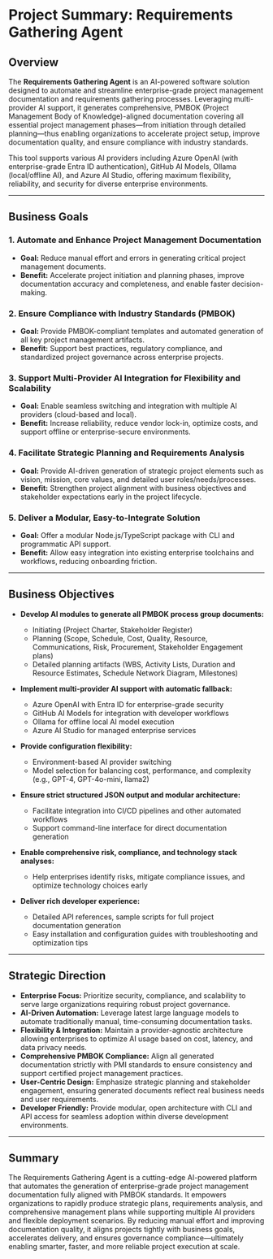 # Project Summary: Requirements Gathering Agent

## Overview
The **Requirements Gathering Agent** is an AI-powered software solution designed to automate and streamline enterprise-grade project management documentation and requirements gathering processes. Leveraging multi-provider AI support, it generates comprehensive, PMBOK (Project Management Body of Knowledge)-aligned documentation covering all essential project management phases—from initiation through detailed planning—thus enabling organizations to accelerate project setup, improve documentation quality, and ensure compliance with industry standards.

This tool supports various AI providers including Azure OpenAI (with enterprise-grade Entra ID authentication), GitHub AI Models, Ollama (local/offline AI), and Azure AI Studio, offering maximum flexibility, reliability, and security for diverse enterprise environments.

---

## Business Goals

### 1. Automate and Enhance Project Management Documentation
- **Goal:** Reduce manual effort and errors in generating critical project management documents.
- **Benefit:** Accelerate project initiation and planning phases, improve documentation accuracy and completeness, and enable faster decision-making.

### 2. Ensure Compliance with Industry Standards (PMBOK)
- **Goal:** Provide PMBOK-compliant templates and automated generation of all key project management artifacts.
- **Benefit:** Support best practices, regulatory compliance, and standardized project governance across enterprise projects.

### 3. Support Multi-Provider AI Integration for Flexibility and Scalability
- **Goal:** Enable seamless switching and integration with multiple AI providers (cloud-based and local).
- **Benefit:** Increase reliability, reduce vendor lock-in, optimize costs, and support offline or enterprise-secure environments.

### 4. Facilitate Strategic Planning and Requirements Analysis
- **Goal:** Provide AI-driven generation of strategic project elements such as vision, mission, core values, and detailed user roles/needs/processes.
- **Benefit:** Strengthen project alignment with business objectives and stakeholder expectations early in the project lifecycle.

### 5. Deliver a Modular, Easy-to-Integrate Solution
- **Goal:** Offer a modular Node.js/TypeScript package with CLI and programmatic API support.
- **Benefit:** Allow easy integration into existing enterprise toolchains and workflows, reducing onboarding friction.

---

## Business Objectives

- **Develop AI modules to generate all PMBOK process group documents:**
  - Initiating (Project Charter, Stakeholder Register)
  - Planning (Scope, Schedule, Cost, Quality, Resource, Communications, Risk, Procurement, Stakeholder Engagement plans)
  - Detailed planning artifacts (WBS, Activity Lists, Duration and Resource Estimates, Schedule Network Diagram, Milestones)

- **Implement multi-provider AI support with automatic fallback:**
  - Azure OpenAI with Entra ID for enterprise-grade security
  - GitHub AI Models for integration with developer workflows
  - Ollama for offline local AI model execution
  - Azure AI Studio for managed enterprise services

- **Provide configuration flexibility:**
  - Environment-based AI provider switching
  - Model selection for balancing cost, performance, and complexity (e.g., GPT-4, GPT-4o-mini, llama2)

- **Ensure strict structured JSON output and modular architecture:**
  - Facilitate integration into CI/CD pipelines and other automated workflows
  - Support command-line interface for direct documentation generation

- **Enable comprehensive risk, compliance, and technology stack analyses:**
  - Help enterprises identify risks, mitigate compliance issues, and optimize technology choices early

- **Deliver rich developer experience:**
  - Detailed API references, sample scripts for full project documentation generation
  - Easy installation and configuration guides with troubleshooting and optimization tips

---

## Strategic Direction

- **Enterprise Focus:** Prioritize security, compliance, and scalability to serve large organizations requiring robust project governance.
- **AI-Driven Automation:** Leverage latest large language models to automate traditionally manual, time-consuming documentation tasks.
- **Flexibility & Integration:** Maintain a provider-agnostic architecture allowing enterprises to optimize AI usage based on cost, latency, and data privacy needs.
- **Comprehensive PMBOK Compliance:** Align all generated documentation strictly with PMI standards to ensure consistency and support certified project management practices.
- **User-Centric Design:** Emphasize strategic planning and stakeholder engagement, ensuring generated documents reflect real business needs and user requirements.
- **Developer Friendly:** Provide modular, open architecture with CLI and API access for seamless adoption within diverse development environments.

---

## Summary

The Requirements Gathering Agent is a cutting-edge AI-powered platform that automates the generation of enterprise-grade project management documentation fully aligned with PMBOK standards. It empowers organizations to rapidly produce strategic plans, requirements analysis, and comprehensive management plans while supporting multiple AI providers and flexible deployment scenarios. By reducing manual effort and improving documentation quality, it aligns projects tightly with business goals, accelerates delivery, and ensures governance compliance—ultimately enabling smarter, faster, and more reliable project execution at scale.